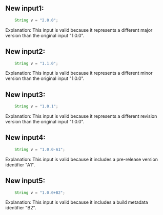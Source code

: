 ## New input1:
```java
    String v = "2.0.0";
```
Explanation: This input is valid because it represents a different major version than the original input "1.0.0".

## New input2:
```java
    String v = "1.1.0";
```
Explanation: This input is valid because it represents a different minor version than the original input "1.0.0".

## New input3:
```java
    String v = "1.0.1";
```
Explanation: This input is valid because it represents a different revision version than the original input "1.0.0".

## New input4:
```java
    String v = "1.0.0-A1";
```
Explanation: This input is valid because it includes a pre-release version identifier "A1".

## New input5:
```java
    String v = "1.0.0+B2";
```
Explanation: This input is valid because it includes a build metadata identifier "B2".

